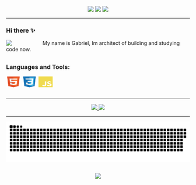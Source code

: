   <div align="center"> 
  <a href="https://instagram.com/arqgasp" target="_blank"><img src="https://img.shields.io/badge/-Instagram-%23E4405F?style=for-the-badge&logo=instagram&logoColor=white" target="_blank"></a>
  <a href = "mailto: gabrielsilva.arq@gmail.com"><img src="https://img.shields.io/badge/-Gmail-%23333?style=for-the-badge&logo=gmail&logoColor=white" target="_blank"></a>
  <a href="https://www.linkedin.com/in/arqgasp" target="_blank"><img src="https://img.shields.io/badge/-LinkedIn-%230077B5?style=for-the-badge&logo=linkedin&logoColor=white" target="_blank"></a> 
 </div>

<hr>

### Hi there :sparkles:

<img align="left" src="https://github.com/arqgasp/arqgasp/blob/main/transparent.png?raw=true" width="100">

<div>

My name is Gabriel, Im architect of building and studying code now.
 
</div>

##
  
<h3>Languages and Tools:</h3>
<div style="display: inline_block">
  <img align="center" alt="arqgasp-HTML" height="30" width="40" src="https://raw.githubusercontent.com/devicons/devicon/master/icons/html5/html5-original.svg">
  <img align="center" alt="arqgasp-CSS" height="30" width="40" src="https://raw.githubusercontent.com/devicons/devicon/master/icons/css3/css3-original.svg">
  <img align="center" alt="arqgasp-JS" height="30" width="40" src="https://raw.githubusercontent.com/devicons/devicon/master/icons/javascript/javascript-plain.svg">
</div><br>

<hr>

<div align="center">
  <a href="https://github.com/arqgasp">
  <img height="150em" src="https://github-readme-stats.vercel.app/api?username=Archianne&show_icons=true&theme=light&include_all_commits=true&count_private=true"/>
  <img height="150em" src="https://github-readme-stats.vercel.app/api/top-langs/?username=Archianne&layout=compact&langs_count=16&theme=light"/>
</div>
  
<hr>

 <p align="center"><img align="center" src="https://github.com/arqgasp/arqgasp/blob/output/github-contribution-grid-snake.svg" /></p>
  
  ##
  
 <p align="center"><img align="center" src="https://komarev.com/ghpvc/?username=Arqgasp&color=green&label=Views" /></p>
